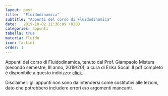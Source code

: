 ```yaml
---
layout: post
title:  "Fluidodinamica"
subtitle: "Appunti del corso di Fluidodinamica"
date:   2019-10-02 21:36:09 +0200
categories: appunti
tabella: true
materia: fluido
icon: fa-tint
order: 1
---
```


Appunti del corso di Fluidodinamica, tenuto dal Prof. Giampaolo Mistura (secondo semestre, III anno, 2019/20), a cura di Erika Socal.
Il pdf completo è disponibile a questo indirizzo: [click](https://mega.nz/file/lkB0CA7Y#b7lKOl7F6BELyqDZ1ITuFB7v_4VO6Q40dd_vkIMzbwQ).

Disclaimer: gli appunti non sono da intendersi come sostitutivi alle lezioni, dato che potrebbero includere errori e/o argomenti mancanti.